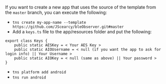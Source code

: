 If you want to create a new app that uses the source of the template from the `master` branch, you can execute the following:

* `tns create my-app-name --template https://github.com/JScearcy/bleObserver.git#master`
* Add a `keys.ts` file to the app/resources folder and put the following: 
```
export class Keys {
    public static AESKey = < Your AES Key >
    public static AIOUsername = < null (if you want the app to ask for login info) || Your Username >
    public static AIOKey = < null (same as above) || Your password >
}
```
* `tns platform add android`
* `tns run android`